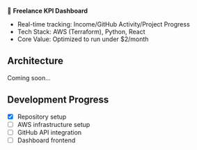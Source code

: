 🚀 **Freelance KPI Dashboard**  
- Real-time tracking: Income/GitHub Activity/Project Progress  
- Tech Stack: AWS (Terraform), Python, React  
- Core Value: Optimized to run under $2/month

## Architecture
Coming soon...

## Development Progress
- [x] Repository setup
- [ ] AWS infrastructure setup
- [ ] GitHub API integration
- [ ] Dashboard frontend